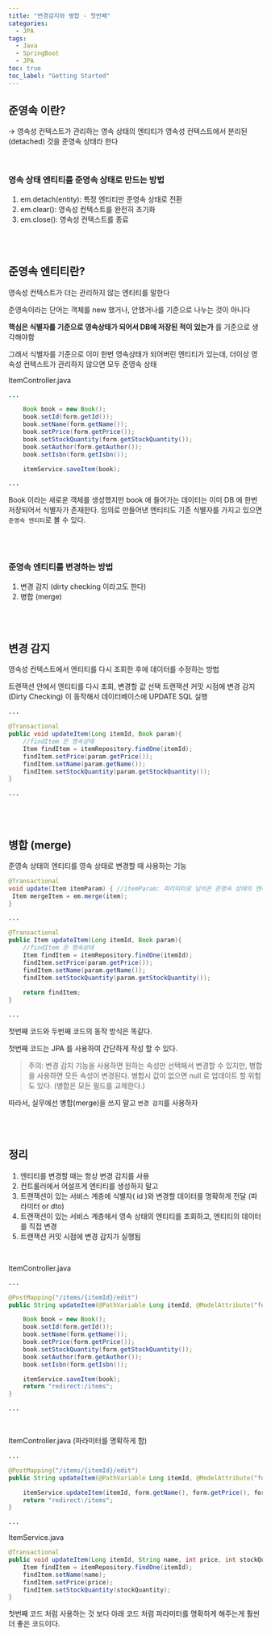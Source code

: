 ```yaml
---
title: "변경감지와 병합 - 첫번째"
categories:
  - JPA
tags:
  - Java
  - SpringBoot
  - JPA
toc: true
toc_label: "Getting Started"
---
```


## 준영속 이란?

→ 영속성 컨텍스트가 관리하는 영속 상태의 엔티티가 영속성 컨텍스트에서 분리된(detached) 것을 준영속 상태라 한다

<br>

### 영속 상태 엔티티를 준영속 상태로 만드는 방법

1. em.detach(entity): 특정 엔티티만 준영속 상태로 전환
2. em.clear(): 영속성 컨텍스트를 완전히 초기화
3. em.close(): 영속성 컨텍스트를 종료

<br>
<br>

## 준영속 엔티티란?

영속성 컨텍스트가 더는 관리하지 않는 엔티티를 말한다

준영속이라는 단어는 객체를 new 했거나, 안했거나를 기준으로 나누는 것이 아니다

**핵심은 식별자를 기준으로 영속상태가 되어서 DB에 저장된 적이 있는가** 를 기준으로 생각해야함

그래서 식별자를 기준으로 이미 한번 영속상태가 되어버린 엔티티가 있는데, 더이상 영속성 컨텍스트가 관리하지 않으면 모두 준영속 상태


ItemController.java

```java
...

	Book book = new Book();
	book.setId(form.getId());
	book.setName(form.getName());
	book.setPrice(form.getPrice());
	book.setStockQuantity(form.getStockQuantity());
	book.setAuthor(form.getAuthor());
	book.setIsbn(form.getIsbn());

	itemService.saveItem(book);

...
```

Book 이라는 새로운 객체를 생성했지만 book 에 들어가는 데이터는 이미 DB 에 한번 저장되어서 식별자가 존재한다. 임의로 만들어낸 엔티티도 기존 식별자를 가지고 있으면 `준영속 엔티티`로 볼 수 있다.

<br>
<br>

### 준영속 엔티티를 변경하는 방법

1. 변경 감지 (dirty checking 이라고도 한다)
2. 병합 (merge)

<br>
<br>

## 변경 감지

영속성 컨텍스트에서 엔티티를 다시 조회한 후에 데이터를 수정하는 방법

트랜잭션 안에서 엔티티를 다시 조회, 변경할 값 선택 트랜잭션 커밋 시점에 변경 감지(Dirty Checking)
이 동작해서 데이터베이스에 UPDATE SQL 실행

```java
...

@Transactional
public void updateItem(Long itemId, Book param){
	//findItem 은 영속상태
	Item findItem = itemRepository.findOne(itemId);
	findItem.setPrice(param.getPrice());
	findItem.setName(param.getName());
	findItem.setStockQuantity(param.getStockQuantity());
}

...
```

<br>
<br>

## 병합 (merge)

준영속 상태의 엔티티를 영속 상태로 변경할 때 사용하는 기능

```java
@Transactional
void update(Item itemParam) { //itemParam: 파리미터로 넘어온 준영속 상태의 엔티티
 Item mergeItem = em.merge(item);
}
```


```java
...

@Transactional
public Item updateItem(Long itemId, Book param){
	//findItem 은 영속상태
	Item findItem = itemRepository.findOne(itemId);
	findItem.setPrice(param.getPrice());
	findItem.setName(param.getName());
	findItem.setStockQuantity(param.getStockQuantity());
	
	return findItem;
}

...
```

첫번째 코드와 두번째 코드의 동작 방식은 똑같다.

첫번째 코드는 JPA 를 사용하여 간단하게 작성 할 수 있다.

> 주의: 변경 감지 기능을 사용하면 원하는 속성만 선택해서 변경할 수 있지만, 병합을 사용하면 모든 속성이
변경된다. 병합시 값이 없으면 null 로 업데이트 할 위험도 있다. (병합은 모든 필드를 교체한다.)
> 

따라서, 실무에선 병합(merge)을 쓰지 말고 `변경 감지`를 사용하자

<br>
<br>

## 정리

1. 엔티티를 변경할 때는 항상 변경 감지를 사용
2. 컨트롤러에서 어설프게 엔티티를 생성하지 말고
3. 트랜잭션이 있는 서비스 계층에 식별자( id )와 변경할 데이터를 명확하게 전달 (파라미터 or dto)
4. 트랜잭션이 있는 서비스 계층에서 영속 상태의 엔티티를 조회하고, 엔티티의 데이터를 직접 변경
5. 트랜잭션 커밋 시점에 변경 감지가 실행됨

<br>

ItemController.java

```java
...

@PostMapping("/items/{itemId}/edit")
public String updateItem(@PathVariable Long itemId, @ModelAttribute("form") BookForm form){

	Book book = new Book();
	book.setId(form.getId());
	book.setName(form.getName());
	book.setPrice(form.getPrice());
	book.setStockQuantity(form.getStockQuantity());
	book.setAuthor(form.getAuthor());
	book.setIsbn(form.getIsbn());

	itemService.saveItem(book);
	return "redirect:/items";
}

...
```

<br>


ItemController.java (파라미터를 명확하게 함)

```java
...

@PostMapping("/items/{itemId}/edit")
public String updateItem(@PathVariable Long itemId, @ModelAttribute("form") BookForm form){

	itemService.updateItem(itemId, form.getName(), form.getPrice(), form.getStockQuantity());
	return "redirect:/items";
}

...
```

ItemService.java

```java
@Transactional
public void updateItem(Long itemId, String name, int price, int stockQuantity) {
	Item findItem = itemRepository.findOne(itemId);
	findItem.setName(name);
	findItem.setPrice(price);
	findItem.setStockQuantity(stockQuantity);
}
```

첫번째 코드 처럼 사용하는 것 보다 아래 코드 처럼 파라미터를 명확하게 해주는게 훨씬 더 좋은 코드이다.